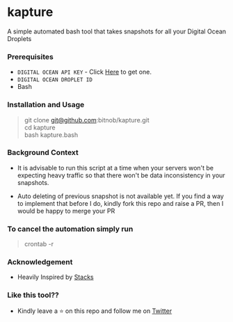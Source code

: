 # kapture
A simple automated bash tool that takes snapshots for all your Digital Ocean Droplets


### Prerequisites

- `DIGITAL OCEAN API KEY` - Click [Here](https://cloud.digitalocean.com/account/api/tokens) to get one.
- `DIGITAL OCEAN DROPLET ID` 
- Bash 


### Installation and Usage 

> git clone git@github.com:bitnob/kapture.git \
  cd kapture \
  bash kapture.bash 



### Background Context

- It is advisable to run this script at a time when your servers won't be expecting heavy traffic so that there won't be data inconsistency in your snapshots.

- Auto deleting of previous snapshot is not available yet. If you find a way to implement that before I do, kindly fork this repo and raise a PR, then I would be happy to merge your PR

### To cancel the automation simply run

> crontab -r 

### Acknowledgement
- Heavily Inspired by [Stacks](https://github.com/NonsoAmadi10/stacks)


### Like this tool??

- Kindly leave a ⭐ on this repo and follow me on [Twitter](https://twitter.com/jackhoudini__)

